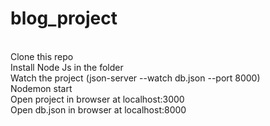 # blog_project
<br />
Clone this repo 
<br />
Install Node Js in the folder
<br />
Watch the project (json-server --watch db.json --port 8000)
<br />
Nodemon start
<br />
Open project in browser at localhost:3000
<br />
Open db.json in browser at localhost:8000
